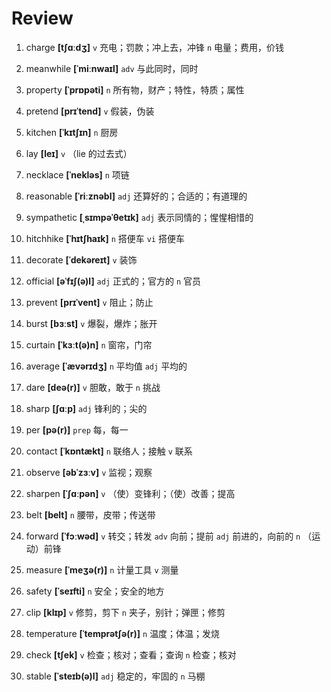 # Review
1. charge **[tʃɑːdʒ]** `v` 充电；罚款；冲上去，冲锋 `n` 电量；费用，价钱

2. meanwhile **[ˈmiːnwaɪl]** `adv` 与此同时，同时

3. property **[ˈprɒpəti]** `n` 所有物，财产；特性，特质；属性

4. pretend **[prɪˈtend]** `v` 假装，伪装

5. kitchen **[ˈkɪtʃɪn]** `n` 厨房

6. lay **[leɪ]** `v` （lie 的过去式）

7. necklace **[ˈnekləs]** `n` 项链

8. reasonable **[ˈriːznəbl]** `adj` 还算好的；合适的；有道理的

9. sympathetic **[ˌsɪmpəˈθetɪk]** `adj` 表示同情的；惺惺相惜的

10. hitchhike **[ˈhɪtʃhaɪk]** `n` 搭便车 `vi` 搭便车

11. decorate **[ˈdekəreɪt]** `v` 装饰

12. official **[əˈfɪʃ(ə)l]** `adj` 正式的；官方的 `n` 官员

13. prevent **[prɪˈvent]** `v` 阻止；防止

14. burst **[bɜːst]** `v` 爆裂，爆炸；胀开

15. curtain **[ˈkɜːt(ə)n]** `n` 窗帘，门帘

16. average **[ˈævərɪdʒ]** `n` 平均值 `adj` 平均的

17. dare **[deə(r)]** `v` 胆敢，敢于 `n` 挑战

18. sharp **[ʃɑːp]** `adj` 锋利的；尖的

19. per **[pə(r)]** `prep` 每，每一

20. contact **[ˈkɒntækt]** `n` 联络人；接触 `v` 联系

21. observe **[əbˈzɜːv]** `v` 监视；观察

22. sharpen **[ˈʃɑːpən]** `v` （使）变锋利；（使）改善；提高

23. belt **[belt]** `n` 腰带，皮带；传送带

24. forward **[ˈfɔːwəd]** `v` 转交；转发 `adv` 向前；提前 `adj` 前进的，向前的 `n` （运动）前锋

25. measure **[ˈmeʒə(r)]** `n` 计量工具 `v` 测量

26. safety **[ˈseɪfti]** `n` 安全；安全的地方

27. clip **[klɪp]** `v` 修剪，剪下 `n` 夹子，别针；弹匣；修剪

28. temperature **[ˈtemprətʃə(r)]** `n` 温度；体温；发烧

29. check **[tʃek]** `v` 检查；核对；查看；查询 `n` 检查；核对

30. stable **[ˈsteɪb(ə)l]** `adj` 稳定的，牢固的 `n` 马棚

